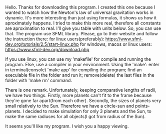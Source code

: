 Hello. Thanks for downloading this program.
I created this one because I wanted to watch how the Newton's law of universal gravitation works in dynamic. It's more interesting than just using formulas, it shows us how it aproximately happens.
I tried to make this more real, therefore all constants are aproximation to real. I'll give you table with units below.
So, you can use that. The program use SFML library. Please, go to their website and follow the instruction there:
for linux users(preferably): https://www.sfml-dev.org/tutorials/2.5/start-linux.php
for windows, macos or linux users: https://www.sfml-dev.org/download.php

If you use linux, you can use my 'makefile' for compile and running the program. Else, use a compiler in your environment.
Using the 'make': 
enter in terminal(console) 'make app' for compiling the program;
find an execulable file in the folder and run it;
remove(delete) the last files in the folder with 'make rm' command.

There is one remark. Unfortunately, keeping comparative lengths of radii, we have two things.
Firstly, more planets can't fit to the frame because they're gone far apart(from each other).
Secondly, the sizes of planets very small relatively to the Sun. Therefore we have a circle-sun and points-planets.
I decided to make simulation for only 3 planets and the Sun, to make the same radiuses for all objects(I got from radius of the Sun).

It seems you'll like my program. I wish you a happy viewing.
